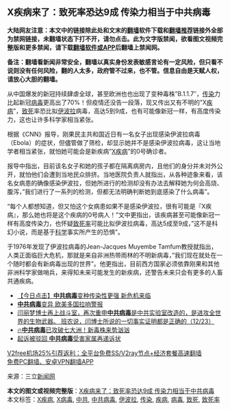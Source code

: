  <h2>X疾病来了：致死率恐达9成 传染力相当于中共病毒</h2> <p class="notice"><b>大陆网友注意：本文中的链接除此处和文末的<a href="https://github.com/bannedbook/fanqiang" >翻墙</a>软件下载和<a href="https://github.com/killgcd/justmysocks/blob/master/README.md">翻墙推荐</a>链接外全部为禁网链接，未翻墙状态下打不开，请勿点击。此为文字版禁闻，欲看图文视频完整版和更多禁闻，请下载<a href="https://github.com/bannedbook/fanqiang">翻墙软件或APP</a>后翻墙上禁闻网。</p><p>备注：翻墙看新闻非常安全，翻墙以真实身份发表敏感言论有一定风险，但只看不说则没有任何风险，翻的人太多，政府管不过来，也不管。信息自由是天赋人权，请放心大胆的翻墙。</b></p>  <div class="entry"> <p>从中国爆发的新冠持续肆虐全球，甚至欧洲也也出现了变种毒株&#8221;B.1.1.7&#8243;，<a href="https://www.bannedbook.org/bnews/tag/%e4%bc%a0%e6%9f%93/" class="st_tag internal_tag" rel="tag" title="标签 传染 下的日志">传染</a>力比起新冠<a href="https://www.bannedbook.org/bnews/tag/%e7%97%85%e6%af%92/" class="st_tag internal_tag" rel="tag" title="标签 病毒 下的日志">病毒</a>更高出了70%！但疫情还没告一段落，现又传出又有不明的&#8221;X<a href="https://www.bannedbook.org/bnews/tag/%e7%96%be%e7%97%85/" class="st_tag internal_tag" rel="tag" title="标签 疾病 下的日志">疾病</a>&#8221;，<a href="https://www.bannedbook.org/bnews/tag/%E8%87%B4%E6%AD%BB/" class="st_tag internal_tag" rel="tag" title="标签 致死 下的日志">致死</a>率恐比拟<a href="https://www.bannedbook.org/bnews/tag/%E4%BC%8A%E6%B3%A2%E6%8B%89/" class="st_tag internal_tag" rel="tag" title="标签 伊波拉 下的日志">伊波拉</a>病毒，高达5到9成，也有可能像新冠一样，有高度传染力，这也让许多科学家相当紧张。</p> <p>根据《CNN》报导，刚果民主共和国近日有一名女子出现感染伊波拉病毒（Ebola）的症状，但儘管做了筛检，却显示她并不是感染伊波拉病毒，这让当地学者相当紧张，就怕她可能会是新疾病&#8221;<a href="https://www.bannedbook.org/bnews/tag/X%E7%96%BE%E7%97%85/" class="st_tag internal_tag" rel="tag" title="标签 X疾病 下的日志">X疾病</a>&#8221;的0号确诊者。</p>  <p>报导中指出，目前该名女子和她的孩子都在隔离病房内，且他们的身分并未对外公开，就怕他们会遭到当地民众排挤。当地医院负责人就指出，从各种迹象来看，该名女病患的确像感染伊波拉，但她所进行的检测却没有办法去解释她为何会高烧、腹泻，&#8221;我们进行了一系列的检测，但都无法明确判断她到底感染了什么病毒&#8221;。</p> <p>&#8220;每个人都想知道，但又怕这个女病患如果不是感染伊波拉，很有可能是『X疾病』，那么她也将是这个疾病的0号病人！&#8221;文中更指出，该疾病甚至可能像新冠一样有高度传染力，也怀疑<a href="https://www.bannedbook.org/bnews/tag/%E8%87%B4%E6%AD%BB%E7%8E%87/" class="st_tag internal_tag" rel="tag" title="标签 致死率 下的日志">致死率</a>可能比拟伊波拉病毒，高达5成至9成，&#8221;这不是科幻小说，而是基于<span class='wp_keywordlink'><a href="https://www.bannedbook.org/forum11/topic309.html" title="禁片：“科学”的棍子" target="_blank">科学</a></span>事实所产生的恐惧&#8221;。</p>  <p>于1976年发现了伊波拉病毒的Jean-Jacques Muyembe Tamfum教授就指出，人类正面临巨大危机，那就是来自非洲热带雨林的不明新病毒，&#8221;我们现在就处在一个随时都会有新病毒出现的世界&#8221;。他更指出，目前西方国家必须依靠刚果和其他非洲科学家做哨兵，来得知未来可能发生的新疾病，还警告未来只会有更多的人畜共通疾病。</p> <ul class='op-related-articles' title='相关阅读'> <li><a href='https://www.bannedbook.org/bnews/bannedvideo/20201225/1454579.html' target='_blank'>【今日点击】<b>中共病毒</b>变种传染性更强 新危机来临</a></li> <li><a href='https://www.bannedbook.org/bnews/worldnews/20201225/1454563.html' target='_blank'><b>中共病毒</b>变异 欧美多国拉响警报</a></li> <li><a href='https://www.bannedbook.org/bnews/bannedvideo/20201224/1454280.html' target='_blank'>闫丽梦博士再上战斗室，再次重申<b>中共病毒</b>是中共实验室改造的，是进攻全世界的生物武器。 班农说，闫博士所说的一切事实证明都是正确的（12/23）</a></li> <li><a href='https://www.bannedbook.org/bnews/bannedvideo/20201224/1454277.html' target='_blank'>🔥<b>中共病毒</b>已攻破七大洲！新毒株来势汹汹</a></li> <li><a href='https://www.bannedbook.org/bnews/bannedvideo/20201224/1454242.html' target='_blank'>起诉被驳回 <b>中共病毒</b>受害家属再递诉状</a></li> </ul> <p class="texttj"> <a href="https://github.com/bannedbook/fanqiang/wiki/V2ray%E6%9C%BA%E5%9C%BA" target="_blank">V2free机场25%引荐返利：全平台免费SS/V2ray节点+经济套餐高速翻墙</a><br/> <a href="https://github.com/bannedbook/fanqiang/wiki/%E7%A6%81%E9%97%BB%E7%BD%91%E5%AE%89%E5%8D%93%E7%BF%BB%E5%A2%99%E6%96%B0%E9%97%BBAPP" target="_blank">免费PC翻墙、安卓VPN翻墙APP</a></p><p> 来源：三立<span class='wp_keywordlink_affiliate'><a href="https://www.bannedbook.org/" title="新闻网">新闻网</a></span> </p> <a name='sharetosocial'></a>       <div><b>本文的图文或视频完整版</b>：<a href='https://www.bannedbook.org/bnews/worldnews/20201225/1454472.html'>X疾病来了：致死率恐达9成 传染力相当于中共病毒</a></div>  </div><!--END ENTRY--> <div class="postfooter"> <div>本文标签：<a href="https://www.bannedbook.org/bnews/tag/X%E7%96%BE%E7%97%85/" rel="tag">X疾病</a>, <a href="https://www.bannedbook.org/bnews/tag/x%e7%97%85%e6%af%92/" rel="tag">X病毒</a>, <a href="https://www.bannedbook.org/bnews/tag/%e4%b8%ad%e5%85%b1/" rel="tag">中共</a>, <a href="https://www.bannedbook.org/bnews/tag/%e4%b8%ad%e5%85%b1%e7%97%85%e6%af%92/" rel="tag">中共病毒</a>, <a href="https://www.bannedbook.org/bnews/tag/%E4%BC%8A%E6%B3%A2%E6%8B%89/" rel="tag">伊波拉</a>, <a href="https://www.bannedbook.org/bnews/tag/%e4%bc%a0%e6%9f%93/" rel="tag">传染</a>, <a href="https://www.bannedbook.org/bnews/tag/%e7%96%be%e7%97%85/" rel="tag">疾病</a>, <a href="https://www.bannedbook.org/bnews/tag/%e7%97%85%e6%af%92/" rel="tag">病毒</a>, <a href="https://www.bannedbook.org/bnews/tag/%E8%87%B4%E6%AD%BB/" rel="tag">致死</a>, <a href="https://www.bannedbook.org/bnews/tag/%E8%87%B4%E6%AD%BB%E7%8E%87/" rel="tag">致死率</a></div>  </div><!--END POSTFOOTER--> 